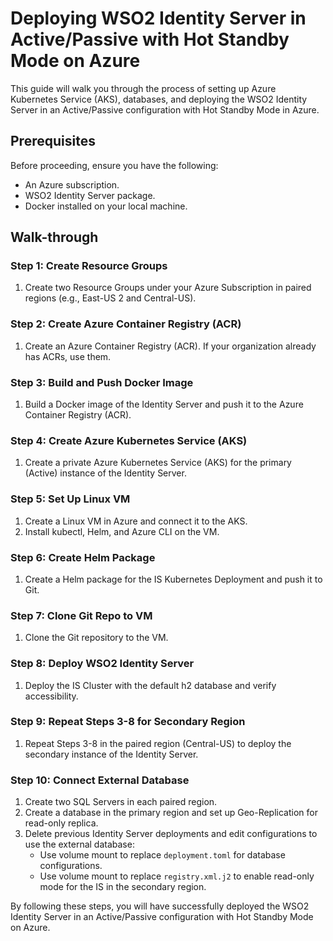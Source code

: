 # Deploying WSO2 Identity Server in Active/Passive with Hot Standby Mode on Azure

This guide will walk you through the process of setting up Azure Kubernetes Service (AKS), databases, and deploying the WSO2 Identity Server in an Active/Passive configuration with Hot Standby Mode in Azure.

## Prerequisites

Before proceeding, ensure you have the following:

- An Azure subscription.
- WSO2 Identity Server package.
- Docker installed on your local machine.

## Walk-through

### Step 1: Create Resource Groups

1. Create two Resource Groups under your Azure Subscription in paired regions (e.g., East-US 2 and Central-US).

### Step 2: Create Azure Container Registry (ACR)

1. Create an Azure Container Registry (ACR). If your organization already has ACRs, use them.

### Step 3: Build and Push Docker Image

1. Build a Docker image of the Identity Server and push it to the Azure Container Registry (ACR).

### Step 4: Create Azure Kubernetes Service (AKS)

1. Create a private Azure Kubernetes Service (AKS) for the primary (Active) instance of the Identity Server.

### Step 5: Set Up Linux VM

1. Create a Linux VM in Azure and connect it to the AKS.
2. Install kubectl, Helm, and Azure CLI on the VM.

### Step 6: Create Helm Package

1. Create a Helm package for the IS Kubernetes Deployment and push it to Git.

### Step 7: Clone Git Repo to VM

1. Clone the Git repository to the VM.

### Step 8: Deploy WSO2 Identity Server

1. Deploy the IS Cluster with the default h2 database and verify accessibility.

### Step 9: Repeat Steps 3-8 for Secondary Region

1. Repeat Steps 3-8 in the paired region (Central-US) to deploy the secondary instance of the Identity Server.

### Step 10: Connect External Database

1. Create two SQL Servers in each paired region.
2. Create a database in the primary region and set up Geo-Replication for read-only replica.
3. Delete previous Identity Server deployments and edit configurations to use the external database:
   - Use volume mount to replace `deployment.toml` for database configurations.
   - Use volume mount to replace `registry.xml.j2` to enable read-only mode for the IS in the secondary region.

By following these steps, you will have successfully deployed the WSO2 Identity Server in an Active/Passive configuration with Hot Standby Mode on Azure.
